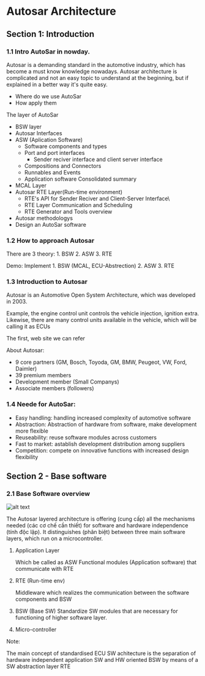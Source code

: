 # Autosar Architecture

## Section 1: Introduction

### 1.1 Intro AutoSar in nowday.
Autosar is a demanding standard in the automotive industry, which has become a must know knowledge nowadays.
Autosar architecture is complicated and not an easy topic to understand at the beginning, but if explained in a better way it's quite easy.
- Where do we use AutoSar
- How apply them

The layer of AutoSar
- BSW layer
- Autosar Interfaces
- ASW (Aplication Software)
    - Software components and types
    - Port and port interfaces
        - Sender reciver interface and client server interface
    - Compositions and Connectors
    - Runnables and Events
    - Application software Consolidated summary
- MCAL Layer  
- Autosar RTE Layer(Run-time environment)
    - RTE's API for Sender Reciver and Client-Server Interface\
    - RTE Layer Communication and Scheduling
    - RTE Generator and Tools overview
- Autosar methodologys 
- Design an AutoSar software

### 1.2 How  to approach Autosar 

There are 3 theory:
    1. BSW
    2. ASW
    3. RTE


Demo: Implement
    1. BSW (MCAL, ECU-Abstrection)
    2. ASW
    3. RTE

### 1.3 Introduction to Autosar
Autosar is an Automotive Open System Architecture, which was developed in 2003.

Example, the engine control unit controls the vehicle injection, ignition extra.
Likewise, there are many control units available in the vehicle, which will be calling it as ECUs

The first, web site we can refer 
<!-- `https://www.autosar.org/standards/classic-platform` -->

About Autosar:
- 9 core partners (GM, Bosch, Toyoda, GM, BMW, Peugeot, VW, Ford, Daimler)
- 39 premium members 
- Development member (Small Companys)
- Associate members (followers)

### 1.4 Neede for AutoSar:
- Easy handling: handling increased complexity of automotive software
- Abstraction: Abstraction of hardware from software, make development more flexible
- Reuseability: reuse software modules across customers
- Fast to market: astablish development distribution among suppliers
- Competition: compete on innovative functions with increased design flexibility

## Section 2 - Base software

### 2.1 Base Software overview

![alt text](/Images/three_biggest_layer.png)

The Autosar layered architecture is offering (cung cấp) all the mechanisms needed (các cơ chế cần thiết) for software and hardware independence (tính độc lập).
It distinguishes (phân biệt) between three main software layers, which run on a microcontroller.

1. Application Layer
    
    Which be called as ASW
    Functional modules (Application software) that communicate with RTE

2. RTE (Run-time env)
    
    Middleware which realizes the communication between the software components and BSW

3. BSW (Base SW)
    Standardize  SW modules that are necessary for functioning of higher software layer.

4. Micro-controller

Note: 

The main concept of standardised ECU SW achitecture is the separation of hardware independent application SW and  HW oriented BSW by means of a SW abstraction layer RTE
